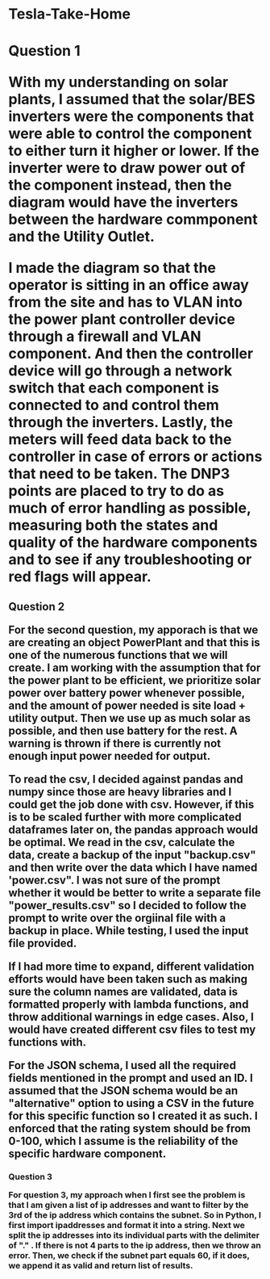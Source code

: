 # Tesla-Take-Home

<h1> Question 1

With my understanding on solar plants, I assumed that the solar/BES inverters
were the components that were able to control the component to either turn it
higher or lower. If the inverter were to draw power out of the component instead,
then the diagram would have the inverters between the hardware commponent and
the Utility Outlet.

I made the diagram so that the operator is sitting in an office away from the 
site and has to VLAN into the power plant controller device through a firewall
and VLAN component. And then the controller device will go through a network
switch that each component is connected to and control them through the inverters.
Lastly, the meters will feed data back to the controller in case of errors or
actions that need to be taken. The DNP3 points are placed to try to do as much
of error handling as possible, measuring both the states and quality of the
hardware components and to see if any troubleshooting or red flags will appear.

<h2> Question 2

For the second question, my apporach is that we are creating an object
PowerPlant and that this is one of the numerous functions that we will create.
I am working with the assumption that for the power plant to be efficient, we
prioritize solar power over battery power whenever possible, and the amount
of power needed is site load + utility output. Then we use up as much solar as
possible, and then use battery for the rest. A warning is thrown if there is
currently not enough input power needed for output.

To read the csv, I decided against pandas and numpy since those are heavy
libraries and I could get the job done with csv. However, if this is to be
scaled further with more complicated dataframes later on, the pandas approach
would be optimal. We read in the csv, calculate the data, create a backup of the
input "backup.csv" and then write over the data which I have named 'power.csv".
I was not sure of the prompt whether it would be better to write a separate file
"power_results.csv" so I decided to follow the prompt to write over the orgiinal
file with a backup in place. While testing, I used the input file provided.

If I had more time to expand, different validation efforts would have been taken
such as making sure the column names are validated, data is formatted properly
with lambda functions, and throw additional warnings in edge cases. Also, I
would have created different csv files to test my functions with.

For the JSON schema, I used all the required fields mentioned in the prompt and
used an ID. I assumed that the JSON schema would be an "alternative" option to
using a CSV in the future for this specific function so I created it as such.
I enforced that the rating system should be from 0-100, which I assume is the
reliability of the specific hardware component.

<h3> Question 3

For question 3, my approach when I first see the problem is that I am given
a list of ip addresses and want to filter by the 3rd of the ip address which
contains the subnet. So in Python, I first import ipaddresses and format it into
a string. Next we split the ip addresses into its individual parts with the
delimiter of "." . If there is not 4 parts to the ip address, then we throw an
error. Then, we check if the subnet part equals 60, if it does, we append it 
as valid and return list of results.
